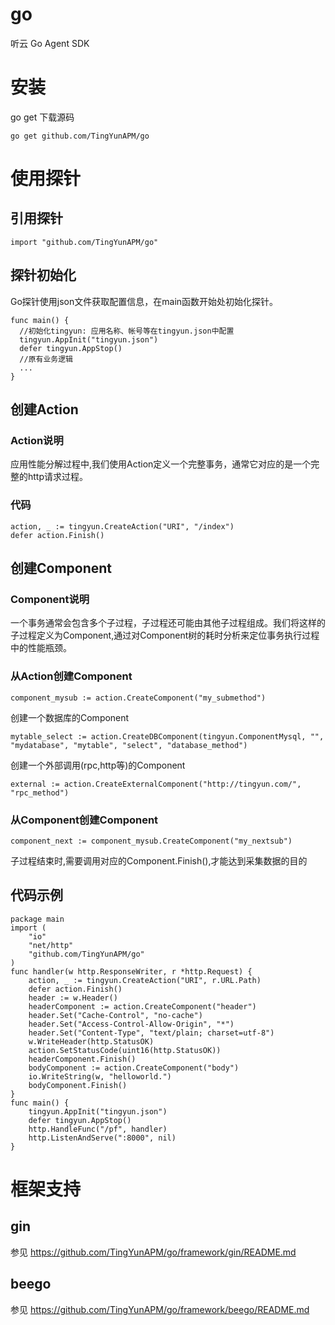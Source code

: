 # go
听云 Go Agent SDK

# 安装
go get 下载源码
```
go get github.com/TingYunAPM/go
```
# 使用探针
## 引用探针
```
import "github.com/TingYunAPM/go"
```
## 探针初始化
  Go探针使用json文件获取配置信息，在main函数开始处初始化探针。
  ```
func main() {
	//初始化tingyun: 应用名称、帐号等在tingyun.json中配置
	tingyun.AppInit("tingyun.json")
	defer tingyun.AppStop()
	//原有业务逻辑
	...
}
```
## 创建Action
### Action说明
  应用性能分解过程中,我们使用Action定义一个完整事务，通常它对应的是一个完整的http请求过程。
  ### 代码
  ```
action, _ := tingyun.CreateAction("URI", "/index")
defer action.Finish()
```
## 创建Component
### Component说明
  一个事务通常会包含多个子过程，子过程还可能由其他子过程组成。我们将这样的子过程定义为Component,通过对Component树的耗时分析来定位事务执行过程中的性能瓶颈。
  ### 从Action创建Component
  ```
  component_mysub := action.CreateComponent("my_submethod")
  ```
  创建一个数据库的Component
  ```
  mytable_select := action.CreateDBComponent(tingyun.ComponentMysql, "", "mydatabase", "mytable", "select", "database_method")
  ```
  创建一个外部调用(rpc,http等)的Component
  ```
  external := action.CreateExternalComponent("http://tingyun.com/", "rpc_method")
  ```
### 从Component创建Component  
```
component_next := component_mysub.CreateComponent("my_nextsub")
```


子过程结束时,需要调用对应的Component.Finish(),才能达到采集数据的目的

## 代码示例
```
package main
import (
	"io"
	"net/http"
	"github.com/TingYunAPM/go"
)
func handler(w http.ResponseWriter, r *http.Request) {
	action, _ := tingyun.CreateAction("URI", r.URL.Path)
	defer action.Finish()
	header := w.Header()
	headerComponent := action.CreateComponent("header")
	header.Set("Cache-Control", "no-cache")
	header.Set("Access-Control-Allow-Origin", "*")
	header.Set("Content-Type", "text/plain; charset=utf-8")
	w.WriteHeader(http.StatusOK)
	action.SetStatusCode(uint16(http.StatusOK))
	headerComponent.Finish()
	bodyComponent := action.CreateComponent("body")
	io.WriteString(w, "helloworld.")
	bodyComponent.Finish()
}
func main() {
	tingyun.AppInit("tingyun.json")
	defer tingyun.AppStop()
	http.HandleFunc("/pf", handler)
	http.ListenAndServe(":8000", nil)
}
```
# 框架支持
## gin
参见 https://github.com/TingYunAPM/go/framework/gin/README.md
## beego
参见 https://github.com/TingYunAPM/go/framework/beego/README.md
